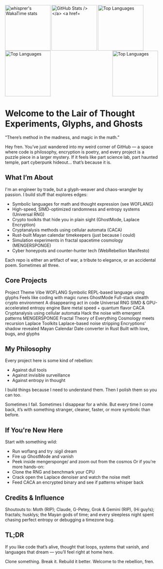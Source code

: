 <div>





  
</div>
<a href="https://github.com/whisprer/github-readme-stats">
  <img
    height="150"
    align="left"
    ![whisprer's GitHub stats](https://github-readme-stats.vercel.app/api?username=whisprer&card_width=280&show=reviews,discussions_started,discussions_answered,prs_merged,prs_merged_percentage)
&card_width=280&show_icons=true&theme=tokyonight"
    alt="whisprer's WakaTime stats"
  />
</a>

<a href="https://github.com/whisprer/github-readme-stats">
  <img
    height="150"
    align="left"
    ![Top Langs]https://github-readme-stats.vercel.app/api/top-langs/?username=whisprer&exclude_repo=repo1,repo2,&hide=language1,language3&card_width=280&show_icons=true&theme=tokyonight&layout=compact"
    alt="GitHub Stats
  />
</a>

<a href="https://github.com/whisprer/convoychat">
  <img
    height="150"
    align="center"
    github-readme-stats.vercel.app/api/top-langs?username=whisprer&layout=compact&langs_count=8&card_width=300&show_icons=true&theme=tokyonight"
    alt="Top Languages"
  />
</a>

<a href="https://github.com/whisprer/convoychat">
  <img
    height="150"
    align="center"
    [![Readme Card](https://github-readme-stats.vercel.app/api/pin/?username=whisprer&card_width=380&repo=github-readme-stats&theme=tokyonight&layout=compact)])
    alt="Top Languages"
  />
</a>

<a href="https://gist.github.com/whisprer/bbfce31e0217a3689c8d961a356cb10d">
  <img
    height="150"
    align="right"
    [![Gist Card]https://github-readme-stats.vercel.app/api/gist?id=bbfce31e0217a3689c8d961a356cb10d&card_width=340&theme=tokyonight&layout=compact]
    alt="Top Languages"
  />
</a>
<div>












</div>

# Welcome to the Lair of Thought Experiments, Glyphs, and Ghosts
“There’s method in the madness, and magic in the math.”

Hey fren. You’ve just wandered into my weird corner of GitHub — a space where code is philosophy, encryption is poetry, and every project is a puzzle piece in a larger mystery. If it feels like part science lab, part haunted temple, part cyberpunk hideout… that’s because it is.

## What I’m About
I'm an engineer by trade, but a glyph-weaver and chaos-wrangler by passion. I build stuff that explores edges:
- Symbolic languages for math and thought expression (see WOFLANG)
-  High-speed, SIMD-optimized randomness and entropy systems (Universal RNG)
- Crypto toolkits that hide you in plain sight (GhostMode, Laplace Encryption)
- Cryptanalysis methods using cellular automata (CACA)
- Rust-built Mayan calendar timekeepers (just because I could)
- Simulation experiments in fractal spacetime cosmology (MENGERSPONGE)
- Cyber honeypots and counter-hunter tech (WebRebellion Manifesto)

Each repo is either an artifact of war, a tribute to elegance, or an accidental poem. Sometimes all three.

## Core Projects
Project	            Theme	                                    Vibe
WOFLANG	            Symbolic REPL-based language using glyphs	Feels like coding with magic runes
GhostMode	        Full-stack stealth crypto environment	    A disappearing act in code
Universal           RNG	SIMD & GPU-accelerated entropy engine	Bare metal speed + quantum flavor
CACA	            Cryptanalysis using cellular automata	    Hack the noise with emergent patterns
MENGERSPONGE	    Fractal Theory of Everything	            Cosmology meets recursion
Laplace Toolkits	Laplace-based noise stripping	            Encryptions’ shadow revealed
Mayan Calendar	    Date converter in Rust	                    Built with love, bugs, and glyphs

## My Philosophy
Every project here is some kind of rebellion:
- Against dull tools
- Against invisible surveillance
- Against entropy in thought

I build things because I need to understand them. Then I polish them so you can too.

Sometimes I fail. Sometimes I disappear for a while. But every time I come back, it’s with something stranger, cleaner, faster, or more symbolic than before.

## If You're New Here
Start with something wild:
- Run woflang and try :sigil dream
- Fire up GhostMode and vanish
- Peek inside mengersponge/ and zoom out from the cosmos
Or if you're more hands-on:
- Clone the RNG and benchmark your CPU
- Crack open the Laplace denoiser and watch the noise melt
- Feed CACA an encrypted binary and see if patterns whisper back

## Credits & Influence
Shoutouts to: Moth (RIP); Claude, G-Petey, Grok & Gemini (RIP), (Hi guy!s); fractals; husklys; the Mayan gods of time; and every sleepless night spent chasing perfect entropy or debugging a timezone bug.

## TL;DR
If you like code that’s alive, thought that loops, systems that vanish, and languages that dream — you’ll feel right at home here.

Clone something. Break it. Rebuild it better.
Welcome to the rebellion, fren.
